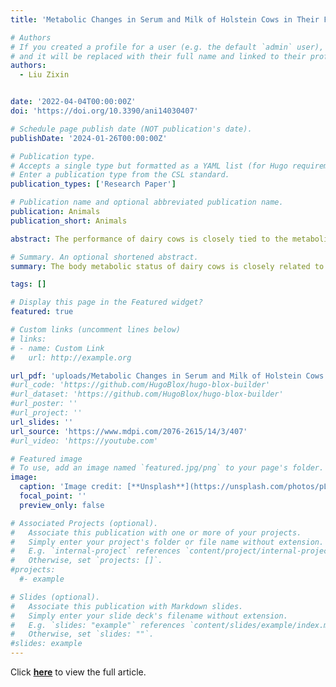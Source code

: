 ```yaml
---
title: 'Metabolic Changes in Serum and Milk of Holstein Cows in Their First to Fourth Parity Revealed by Biochemical Analysis and Untargeted Metabolomics'

# Authors
# If you created a profile for a user (e.g. the default `admin` user), write the username (folder name) here
# and it will be replaced with their full name and linked to their profile.
authors:
  - Liu Zixin


date: '2022-04-04T00:00:00Z'
doi: 'https://doi.org/10.3390/ani14030407'

# Schedule page publish date (NOT publication's date).
publishDate: '2024-01-26T00:00:00Z'

# Publication type.
# Accepts a single type but formatted as a YAML list (for Hugo requirements).
# Enter a publication type from the CSL standard.
publication_types: ['Research Paper']

# Publication name and optional abbreviated publication name.
publication: Animals
publication_short: Animals

abstract: The performance of dairy cows is closely tied to the metabolic state, and this performance varies depending on the number of times the cows have given birth. However, there is still a lack of research on the relationship between the metabolic state of Holstein cows and the performance of lactation across multiple parities. In this study, biochemical analyses and metabolomics studies were performed on the serum and milk from Holstein cows of parities 1–4 (H1, N = 10; H2, N = 7; H3, N = 9; H4, N = 9) in mid-lactation (DIM of 141 ± 4 days) to investigate the link between performance and metabolic changes. The results of the milk quality analysis showed that the lactose levels were highest in H1 (p = 0.036). The total protein content in the serum increased with increasing parity (p = 0.013). Additionally, the lipase activity was found to be lowest in H1 (p = 0.022). There was no difference in the composition of the hydrolyzed amino acids in the milk among H1 to H4. However, the free amino acids histidine and glutamate in the serum were lowest in H1 and highest in H3 (p < 0.001), while glycine was higher in H4 (p = 0.031). The metabolomics analysis revealed that 53 and 118 differential metabolites were identified in the milk and serum, respectively. The differential metabolites in the cows’ milk were classified into seven categories based on KEGG. Most of the differential metabolites in the cows’ milk were found to be more abundant in H1, and these metabolites were enriched in two impact pathways. The differential metabolites in the serum could be classified into nine categories and enriched in six metabolic pathways. A total of six shared metabolites were identified in the serum and milk, among which cholesterol and citric acid were closely related to amino acid metabolism in the serum. These findings indicate a significant influence of blood metabolites on the energy and amino acid metabolism during the milk production process in the Holstein cows across 1–4 lactations, and that an in-depth understanding of the metabolic changes that occur in Holstein cows during different lactations is essential for precision farming, and that it is worthwhile to further investigate these key metabolites that have an impact through controlled experiments.

# Summary. An optional shortened abstract.
summary: The body metabolic status of dairy cows is closely related to lactation performance. Their production performance will change with their years of service, and the milk quality also varies among different parities. However, there is still lack of research on the relationship between the metabolic state of Holstein cows and the performance of lactation across multiple parities. This study’s findings uncover the connection between the serum metabolome of Holstein cows and milk production. The results indicate variations in the lactation energy among the Holstein cows at different parities. Blood metabolites emerge as pivotal regulators of the milk yield and quality in the Holstein cows, underscoring the significance of addressing nutritional needs during these stages to enhance lactation performance. It is essential to understand the metabolic changes in Holstein cows at different parities to develop more refined feeding strategies, improve management methods, and strengthen the health of the cows.

tags: []

# Display this page in the Featured widget?
featured: true

# Custom links (uncomment lines below)
# links:
# - name: Custom Link
#   url: http://example.org

url_pdf: 'uploads/Metabolic Changes in Serum and Milk of Holstein Cows in Their First to Fourth Parity Revealed by Biochemical Analysis and Untargeted Metabolomics.pdf'
#url_code: 'https://github.com/HugoBlox/hugo-blox-builder'
#url_dataset: 'https://github.com/HugoBlox/hugo-blox-builder'
#url_poster: ''
#url_project: ''
url_slides: ''
url_source: 'https://www.mdpi.com/2076-2615/14/3/407'
#url_video: 'https://youtube.com'

# Featured image
# To use, add an image named `featured.jpg/png` to your page's folder.
image:
  caption: 'Image credit: [**Unsplash**](https://unsplash.com/photos/pLCdAaMFLTE)'
  focal_point: ''
  preview_only: false

# Associated Projects (optional).
#   Associate this publication with one or more of your projects.
#   Simply enter your project's folder or file name without extension.
#   E.g. `internal-project` references `content/project/internal-project/index.md`.
#   Otherwise, set `projects: []`.
#projects:
  #- example

# Slides (optional).
#   Associate this publication with Markdown slides.
#   Simply enter your slide deck's filename without extension.
#   E.g. `slides: "example"` references `content/slides/example/index.md`.
#   Otherwise, set `slides: ""`.
#slides: example
---
```


Click [**here**](https://www.mdpi.com/2076-2615/14/3/407) to view the full article.